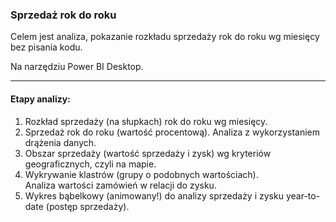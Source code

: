 ### Sprzedaż rok do roku
Celem jest analiza, pokazanie rozkładu sprzedaży rok do roku wg miesięcy bez pisania kodu.

Na narzędziu Power BI Desktop.

---

#### Etapy analizy:
<ol>
  <li>Rozkład sprzedaży (na słupkach) rok do roku wg miesięcy.</li>
  <li>Sprzedaż rok do roku (wartość procentową). Analiza z wykorzystaniem drążenia danych.</li>
  <li>Obszar sprzedaży (wartość sprzedaży i zysk) wg kryteriów geograficznych, czyli na mapie.</li>
  <li>Wykrywanie klastrów (grupy o podobnych wartościach). </br>
  Analiza wartości zamówień w relacji do zysku.</li>
  <li>Wykres bąbelkowy (animowany!) do analizy sprzedaży i zysku year-to-date (postęp sprzedaży).</li>
</ol>

